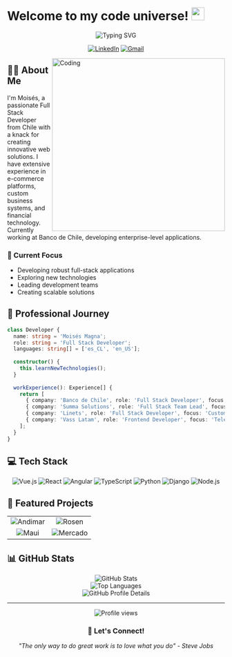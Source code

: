# Welcome to my code universe! <img src="https://media.giphy.com/media/hvRJCLFzcasrR4ia7z/giphy.gif" width="30">

<div align="center">
  <img src="https://readme-typing-svg.herokuapp.com?font=Fira+Code&pause=1000&color=2196F3&center=true&vCenter=true&width=435&lines=Full+Stack+Developer;6%2B+years+of+coding+experience;Always+learning+new+technologies" alt="Typing SVG" />
  
  <br>
  
  [![LinkedIn](https://img.shields.io/badge/LinkedIn-0077B5?style=for-the-badge&logo=linkedin&logoColor=white)](https://www.linkedin.com/in/moisesmagna)
  [![Gmail](https://img.shields.io/badge/Gmail-D14836?style=for-the-badge&logo=gmail&logoColor=white)](mailto:moisesmagna@gmail.com)
</div>

<img align="right" alt="Coding" width="400" src="https://media.giphy.com/media/qgQUggAC3Pfv687qPC/giphy.gif">

## 👨‍💻 About Me

I'm Moisés, a passionate Full Stack Developer from Chile with a knack for creating innovative web solutions. I have extensive experience in e-commerce platforms, custom business systems, and financial technology. Currently working at Banco de Chile, developing enterprise-level applications.

### 🎯 Current Focus
- Developing robust full-stack applications
- Exploring new technologies
- Leading development teams
- Creating scalable solutions

## 🚀 Professional Journey

```typescript
class Developer {
  name: string = 'Moisés Magna';
  role: string = 'Full Stack Developer';
  languages: string[] = ['es_CL', 'en_US'];
  
  constructor() {
    this.learnNewTechnologies();
  }
  
  workExperience(): Experience[] {
    return [
      { company: 'Banco de Chile', role: 'Full Stack Developer', focus: 'Enterprise Solutions' },
      { company: 'Summa Solutions', role: 'Full Stack Team Lead', focus: 'E-commerce' },
      { company: 'Linets', role: 'Full Stack Developer', focus: 'Custom Business Systems' },
      { company: 'Vass Latam', role: 'Frontend Developer', focus: 'Telecommunications' }
    ];
  }
}
```

## 💻 Tech Stack

<div align="center">
  
  ![Vue.js](https://img.shields.io/badge/Vue.js-35495E?style=for-the-badge&logo=vue.js&logoColor=4FC08D)
  ![React](https://img.shields.io/badge/React-20232A?style=for-the-badge&logo=react&logoColor=61DAFB)
  ![Angular](https://img.shields.io/badge/Angular-DD0031?style=for-the-badge&logo=angular&logoColor=white)
  ![TypeScript](https://img.shields.io/badge/TypeScript-007ACC?style=for-the-badge&logo=typescript&logoColor=white)
  ![Python](https://img.shields.io/badge/Python-3776AB?style=for-the-badge&logo=python&logoColor=white)
  ![Django](https://img.shields.io/badge/Django-092E20?style=for-the-badge&logo=django&logoColor=white)
  ![Node.js](https://img.shields.io/badge/Node.js-43853D?style=for-the-badge&logo=node.js&logoColor=white)
  
</div>

## 🌟 Featured Projects

<div align="center">
  <table>
    <tr>
      <td align="center">
        <img src="https://img.shields.io/badge/Andimar-Vue%20%2B%20Django-blue?style=for-the-badge" alt="Andimar"/>
      </td>
      <td align="center">
        <img src="https://img.shields.io/badge/Rosen-E--commerce-red?style=for-the-badge" alt="Rosen"/>
      </td>
    </tr>
    <tr>
      <td align="center">
        <img src="https://img.shields.io/badge/Maui%20and%20Sons-Brand%20Website-green?style=for-the-badge" alt="Maui"/>
      </td>
      <td align="center">
        <img src="https://img.shields.io/badge/Mercado%20Público-Government-yellow?style=for-the-badge" alt="Mercado"/>
      </td>
    </tr>
  </table>
</div>

## 📊 GitHub Stats

<div align="center">
  <img src="https://github-readme-stats.vercel.app/api?username=mmagna&show_icons=true&theme=tokyonight&include_all_commits=true&count_private=true" alt="GitHub Stats" />
</div>

<div align="center">
  <img src="https://github-readme-stats.vercel.app/api/top-langs/?username=mmagna&layout=compact&theme=tokyonight&hide=html,css&langs_count=8" alt="Top Languages" />
</div>

<div align="center">
  <img src="http://github-profile-summary-cards.vercel.app/api/cards/profile-details?username=mmagna&theme=tokyonight" alt="GitHub Profile Details" />
</div>

---

<div align="center">
  <img src="https://komarev.com/ghpvc/?username=mmagna&color=blueviolet" alt="Profile views" />
  
  ### 💬 Let's Connect!
  
  _"The only way to do great work is to love what you do" - Steve Jobs_
</div>
